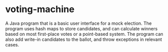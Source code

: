 # voting-machine
A Java program that is a basic user interface for a mock election. The program uses hash maps to store candidates, and can calculate winners based on most first-place votes or a point-based system. The program can also add write-in candidates to the ballot, and throw exceptions in relevant cases. 
